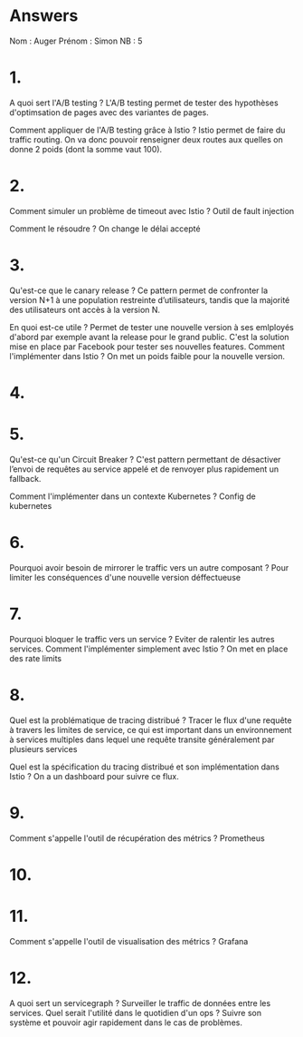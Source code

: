 # Answers

Nom : Auger
Prénom : Simon
NB : 5

# 1.
A quoi sert l'A/B testing ?
L'A/B testing permet de tester des hypothèses d'optimsation de pages avec 
des variantes de pages.

Comment appliquer de l'A/B testing grâce à Istio ?
Istio permet de faire du traffic routing. On va donc pouvoir renseigner deux 
routes aux quelles on donne 2 poids (dont la somme vaut 100).

# 2.
Comment simuler un problème de timeout avec Istio ?
Outil de fault injection

Comment le résoudre ?
On change le délai accepté
# 3.
Qu'est-ce que le canary release ?
Ce pattern permet de confronter la version N+1 à une population restreinte 
d’utilisateurs, tandis que la majorité des utilisateurs 
ont accès à la version N.

En quoi est-ce utile ?
Permet de tester une nouvelle version à ses emlployés d'abord par exemple avant 
la release pour le grand public. C'est la solution mise en place par Facebook 
pour tester ses nouvelles features.
Comment l'implémenter dans Istio ?
On met un poids faible pour la nouvelle version.
# 4.

# 5.
Qu'est-ce qu'un Circuit Breaker ?
C'est  pattern permettant de désactiver l’envoi de requêtes au service appelé 
et de renvoyer plus rapidement un fallback.

Comment l'implémenter dans un contexte Kubernetes ?
Config de kubernetes
# 6.
Pourquoi avoir besoin de mirrorer le traffic vers un autre composant ?
Pour limiter les conséquences d'une nouvelle version déffectueuse
# 7.
Pourquoi bloquer le traffic vers un service ?
Eviter de ralentir les autres services.
Comment l'implémenter simplement avec Istio ?
On met en place des rate limits
# 8.
Quel est la problématique de tracing distribué ?
Tracer le flux d'une requête à travers les limites de service, 
ce qui est important dans un environnement à services multiples 
dans lequel une requête transite généralement par plusieurs services

Quel est la spécification du tracing distribué et son implémentation dans Istio ?
On a un dashboard pour suivre ce flux.
# 9.
Comment s'appelle l'outil de récupération des métrics ?
Prometheus
# 10.

# 11.
Comment s'appelle l'outil de visualisation des métrics ?
Grafana
# 12.
A quoi sert un servicegraph ?
Surveiller le traffic de données entre les services.
Quel serait l'utilité dans le quotidien d'un ops ?
Suivre son système et pouvoir agir rapidement dans le cas de problèmes.
